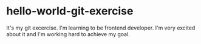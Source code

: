 # hello-world-git-exercise
It's my git excercise. I'm learning to be frontend developer. I'm very excited about it and I'm working hard to achieve my goal.
